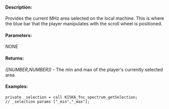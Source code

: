 #### Description:
Provides the current MHz area selected on the local machine. This is where the blue bar that the player manipulates with the scroll wheel is positioned.

#### Parameters:
NONE

#### Returns:
*([NUMBER,NUMBER])* - The min and max of the player's currently selected area

#### Examples:
```sqf
private _selection = call KISKA_fnc_spectrum_getSelection;
// _selection params ["_min","_max"];
```


